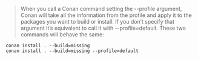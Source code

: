 >When you call a Conan command setting the --profile argument, Conan will take all the information from the profile and apply it to the packages you want to build or install. If you don’t specify that argument it’s equivalent to call it with --profile=default. These two commands will behave the same:
```
conan install . --build=missing
conan install . --build=missing --profile=default
```
